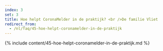 ```yaml
---
index: 3
set: 3
title: Hoe helpt CoronaMelder in de praktijk? <br />De familie Vliet
redirect_from: 
  - /nl/faq/45-hoe-helpt-coronamelder-in-de-praktijk
---
```

{% include content/45-hoe-helpt-coronamelder-in-de-praktijk.md %}
